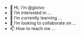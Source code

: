- 👋 Hi, I’m @gioivo
- 👀 I’m interested in ...
- 🌱 I’m currently learning ...
- 💞️ I’m looking to collaborate on ...
- 📫 How to reach me ...

<!---
gioivo/gioivo is a ✨ special ✨ repository because its `README.md` (this file) appears on your GitHub profile.
You can click the Preview link to take a look at your changes.
--->
